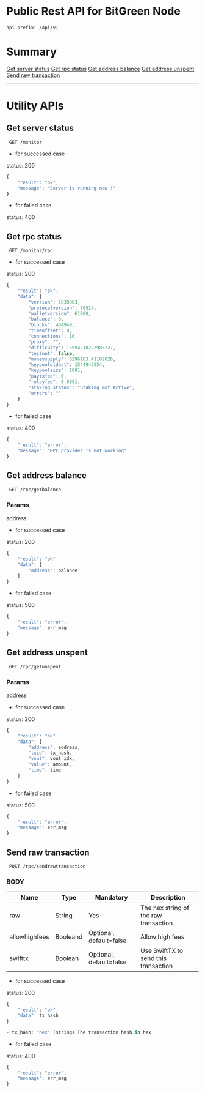 # Public Rest API for BitGreen Node

    api prefix: /api/v1

# Summary
[Get server status](#get-server-status)
[Get rpc status](#get-rpc-status)
[Get address balance](#get-address-balance)
[Get address unspent](#get-address-unspent)
[Send raw transaction](#send-raw-transaction)

***

# Utility APIs


## Get server status
```
 GET /monitor
```

* for successed case

status: 200
```javascript
{
    "result": "ok",
    "message": "Server is running now !"
}
```

* for failed case

status: 400


## Get rpc status
```
 GET /monitor/rpc
```

* for successed case

status: 200
```javascript
{
    "result": "ok",
    "data": {
        "version": 1030003,
        "protocolversion": 70914,
        "walletversion": 61000,
        "balance": 0,
        "blocks": 464940,
        "timeoffset": 0,
        "connections": 16,
        "proxy": "",
        "difficulty": 15994.18222985227,
        "testnet": false,
        "moneysupply": 6296183.41102826,
        "keypoololdest": 1544943954,
        "keypoolsize": 1001,
        "paytxfee": 0,
        "relayfee": 0.0001,
        "staking status": "Staking Not Active",
        "errors": ""
    }
}
```

* for failed case

status: 400
```javascript
{
    "result": "error",
    "message": "RPC provider is not working"
}
```

## Get address balance

```
 GET /rpc/getbalance
```

### Params

address

* for successed case

status: 200

```javascript
{
    "result": "ok"
    "data": [
        "address": balance
    ]
}
```

* for failed case

status: 500
```javascript
{
    "result": "error",
    "message": err_msg
}
```

## Get address unspent

```
 GET /rpc/getunspent
```

### Params

address

* for successed case

status: 200

```javascript
{
    "result": "ok"
    "data": [
        "address": address,
        "txid": tx_hash,
        "vout": vout_idx,
        "value": amount,
        "time": time
    ]
}
```

* for failed case

status: 500
```javascript
{
    "result": "error",
    "message": err_msg
}
```


## Send raw transaction
```
 POST /rpc/sendrawtransaction
```

### BODY
Name | Type | Mandatory | Description
------------ | ------------ | ------------ | ------------
raw | String | Yes |  The hex string of the raw transaction
allowhighfees | Booleand | Optional, default=false | Allow high fees
swifttx | Boolean | Optional, default=false | Use SwiftTX to send this transaction

* for successed case

status: 200
```javascript
{
    "result": "ok",
    "data": tx_hash
}

- tx_hash: "hex" (string) The transaction hash in hex
```

* for failed case

status: 400
```javascript
{
    "result": "error",
    "message": err_msg
}
```
